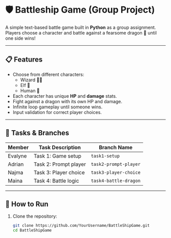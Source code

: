 # 🛡️ Battleship Game (Group Project)

A simple text-based battle game built in **Python** as a group assignment.  
Players choose a character and battle against a fearsome dragon 🐉 until one side wins!

---

## 📋 Features
- Choose from different characters:
  - Wizard 🧙‍♂️
  - Elf 🧝
  - Human 🧍
- Each character has unique **HP** and **damage** stats.
- Fight against a dragon with its own HP and damage.
- Infinite loop gameplay until someone wins.
- Input validation for correct player choices.

---

## 🎯 Tasks & Branches

| Member        | Task Description          | Branch Name               |
|---------------|---------------------------|---------------------------|
| Evalyne       | Task 1: Game setup         | `task1-setup`             |
| Adrian        | Task 2: Prompt player      | `task2-prompt-player`     |
| Najma         | Task 3: Player choice      | `task3-player-choice`     |
| Maina         | Task 4: Battle logic       | `task4-battle-dragon`     |

---

## 🚀 How to Run
1. Clone the repository:
   ```bash
   git clone https://github.com/YourUsername/BattleShipGame.git
   cd BattleShipGame
